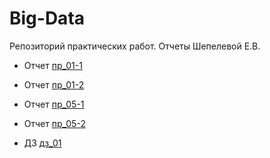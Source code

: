 # Big-Data

Репозиторий практических работ. Отчеты Шепелевой Е.В.

- Отчет [пр_01-1](practice/otcht-01-01.pdf)
- Отчет [пр_01-2](practice/otcht-01-02.pdf)
- Отчет [пр_05-1](practice/otcht-05-01.pdf)
- Отчет [пр_05-2](practice/otcht-05-02.pdf)

- ДЗ [дз_01](practice/dz-01.pdf)
